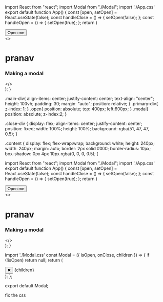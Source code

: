 import React from "react";
import Modal from "./Modal";
import './App.css'
export default function App() {
    const [open, setOpen] = React.useState(false);
    const handleClose = () => {
        setOpen(false);
    };
    const handleOpen = () => {
        setOpen(true);
    };
    return (
        <div className="main-div">
          <div className="primary-div">
            <button className="open" onClick={handleOpen}>Open me</button>
            <div className="modal">
            </div>
            <Modal isOpen={open} onClose={handleClose}>
                <>
                    <h1>pranav</h1>
                    <h3>Making a modal</h3>
                </>
            </Modal>
            </div>
        </div>
    );
}


.main-div{
  align-items: center;
  justify-content: center;
  text-align: "center";
  height: 100vh;
  padding: 30;
  margin: "auto";
  position: relative;
}
.primary-div{
  z-index: 1;
}
.open{
  position: absolute;
  top: 400px;
  left:600px;
}
.modal{
  position: absolute;
  z-index:2;
}



.close-div {
    display: flex;
    align-items: center;
    justify-content: center;
    position: fixed;
    width: 100%;
    height: 100%;
    background: rgba(51, 47, 47, 0.5);
}

.content {
    display: flex;
    flex-wrap:wrap;
    background: white;
    height: 240px;
    width: 240px;
    margin: auto;
    border: 2px solid #000;
    border-radius: 10px;
    box-shadow: 0px 4px 10px rgba(0, 0, 0, 0.5);
}



import React from "react";
import Modal from "./Modal";
import './App.css'
export default function App() {
    const [open, setOpen] = React.useState(false);
    const handleClose = () => {
        setOpen(false);
    };
    const handleOpen = () => {
        setOpen(true);
    };
    return (
        <div className="main-div">
          <div className="primary-div">
            <button className="open" onClick={handleOpen}>Open me</button>
            <div className="modal">
            </div>
            <Modal isOpen={open} onClose={handleClose}>
                <>
                    <h1>pranav</h1>
                    <h3>Making a modal</h3>
                </>
            </Modal>
            </div>
        </div>
    );
}



import './Modal.css'
const Modal = ({ isOpen, onClose, children }) => {
    if (!isOpen) return null;
    return (
            <div className="content">
            <button className="button-close" onClick={onClose}>❌</button>
                {children}
            </div>
    );
};

export default Modal;




fix the css 
